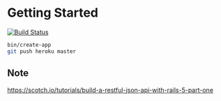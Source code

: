 # Getting Started
[![Build Status](https://travis-ci.org/ksoda/heroku_sample.svg?branch=master)](https://travis-ci.org/ksoda/heroku_sample)

```sh
bin/create-app
git push heroku master
```
## Note
https://scotch.io/tutorials/build-a-restful-json-api-with-rails-5-part-one
